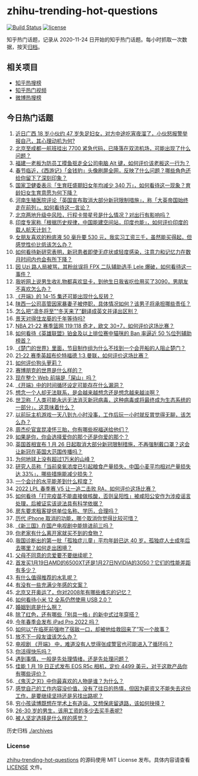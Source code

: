 # zhihu-trending-hot-questions

[![Build Status](https://github.com/justjavac/zhihu-trending-hot-questions/workflows/ci/badge.svg?branch=master)](https://github.com/justjavac/zhihu-trending-hot-questions/actions)
[![license](https://img.shields.io/github/license/justjavac/zhihu-trending-hot-questions)](https://github.com/justjavac/zhihu-trending-hot-questions/blob/master/LICENSE)

知乎热门话题，记录从 2020-11-24 日开始的知乎热门话题。每小时抓取一次数据，按天[归档](./archives)。

## 相关项目

- [知乎热搜榜](https://github.com/justjavac/zhihu-trending-top-search)
- [知乎热门视频](https://github.com/justjavac/zhihu-trending-hot-video)
- [微博热搜榜](https://github.com/justjavac/weibo-trending-hot-search)

## 今日热门话题

<!-- BEGIN -->
<!-- 最后更新时间 Fri Jan 21 2022 06:17:26 GMT+0800 (China Standard Time) -->

1. [近日广西 18 岁小伙约 47 岁失足妇女，对方中途吃宵夜溜了，小伙怒报警举报自己，其心理动机为何?](https://www.zhihu.com/question/512396429)
1. [北京至成都一航班挂出 7700 紧急代码，已降落在双流机场，可能出现了什么问题？](https://www.zhihu.com/question/512520847)
1. [福建一老板为防员工摸鱼抠走全公司电脑 Alt 键，如何评价该老板这一行为？](https://www.zhihu.com/question/512460411)
1. [春节临近，《西游记》「金钱豹」头像刷屏全网，反映了什么问题？哪些角色还给你留下了深刻印象？](https://www.zhihu.com/question/512488262)
1. [国家卫健委表示「生育旺盛期妇女年均减少 340 万」，如何看待这一现象？育龄妇女生育意愿为何下降？](https://www.zhihu.com/question/512457041)
1. [河南生殖医院评论「英国宣布取消大部分新冠限制措施」，称「大英帝国始终走在前列」，如何看待这一言论？](https://www.zhihu.com/question/512518774)
1. [北京两地升级中风险，行程卡带星号是什么情况？对出行有影响吗？](https://www.zhihu.com/question/512536287)
1. [印度专家称「根据历史规律，中国能建空间站，印度也能」，如何评价印度的载人航天计划？](https://www.zhihu.com/question/512536704)
1. [女朋友喜欢的粉底液 50 毫升要 530 元，我实习工资三千，虽然能买得起，但感觉性价比低该怎么办？](https://www.zhihu.com/question/511239593)
1. [如何看待新研究表明，新冠患者即使无症状或轻度感染，注意力和记忆力在数月时间内也会有所下降？](https://www.zhihu.com/question/512374862)
1. [因 Uzi 路人局被骂，其粉丝误将 FPX 二队辅助选手 Lele 爆破，如何看待这一事件？](https://www.zhihu.com/question/512439167)
1. [我听网上说男生收礼物都喜欢显卡，到他生日我省吃俭用买了3090，男朋友不喜欢怎么办？](https://www.zhihu.com/question/512200913)
1. [《开端》的 14-15 集还可能出现什么反转？](https://www.zhihu.com/question/512410172)
1. [陕西一公司高管因家暴妻子被停职，具体情况如何？该男子将承担哪些责任？](https://www.zhihu.com/question/512437283)
1. [怎么把“凛冬将至”“冬天来了”翻译成英文并译出区别？](https://www.zhihu.com/question/512049203)
1. [景天对得住龙葵的千年等待吗?](https://www.zhihu.com/question/36183627)
1. [NBA 21-22 赛季篮网 119:118 奇才，欧文 30+7，如何评价这场比赛？](https://www.zhihu.com/question/512453152)
1. [如何看待《英雄联盟》铂金及以上排位赛中猫咪的 Ban 率逼近 50 %位列辅助榜首？](https://www.zhihu.com/question/509989997)
1. [《楚门的世界》里面，节目制作组为什么不找到一个会开船的人阻止楚门？](https://www.zhihu.com/question/39230933)
1. [21-22 赛季英超布伦特福德 1:3 曼联，如何评价这场比赛？](https://www.zhihu.com/question/512425469)
1. [如何评价狗头萝莉？](https://www.zhihu.com/question/459499838)
1. [赛博朋克的世界是什么样的？](https://www.zhihu.com/question/436715611)
1. [现在整个 Web 前端是「屎山」吗？](https://www.zhihu.com/question/511853234)
1. [《开端》中的时间循环设定可能存在什么漏洞？](https://www.zhihu.com/question/511075705)
1. [想念一个人却无法联系，是会越来越想念还是想念越来越淡啊？](https://www.zhihu.com/question/511930033)
1. [世卫称「人类可能永远无法消灭新冠病毒，这种病毒或将最终成为生态系统的一部分」，这意味着什么？](https://www.zhihu.com/question/512316870)
1. [以前玩主机游戏一天八到九小时没事，工作后玩一小时就反胃觉得无聊，该怎么办？](https://www.zhihu.com/question/364435533)
1. [周杰伦官宣昆凌怀三胎，你有哪些祝福送给他们？](https://www.zhihu.com/question/512332121)
1. [如果是你，你会选择爱你的那个还是你爱的那个？](https://www.zhihu.com/question/511169815)
1. [英国首相宣布 1 月 26 日起取消大部分新冠限制措施，不再强制戴口罩？这会让新冠在英国大范围传播吗？](https://www.zhihu.com/question/512430362)
1. [为何地球上没有超过1万米的山峰？](https://www.zhihu.com/question/511219653)
1. [研究人员称「当前臭氧浓度已引起粮食产量损失，中国小麦平均相对产量损失达 33%」，哪些措施能减少损失？](https://www.zhihu.com/question/512139374)
1. [一个会计的水平能差到什么程度？](https://www.zhihu.com/question/314430963)
1. [2022 LPL 春季赛 V5 让一追二击败 RA，如何评价这场比赛？](https://www.zhihu.com/question/512521068)
1. [如何看待「打完疫苗不能直接做核酸，否则呈阳性」被咸阳公安作为涉疫谣言处理，后被证实该说法具有科学依据？](https://www.zhihu.com/question/512348362)
1. [房东要求租客提供单位名称、学历，合理吗？](https://www.zhihu.com/question/319392897)
1. [历代 iPhone 取消的功能，哪个取消你觉得比较可惜？](https://www.zhihu.com/question/500491057)
1. [《新三国》在国产电视剧中能排进前三吗？](https://www.zhihu.com/question/506300148)
1. [你老家有什么离开家就买不到的食物？](https://www.zhihu.com/question/502817313)
1. [我国诊断出的第一批「孤独症儿童」平均年龄已达 40 岁，孤独症人士成年后去哪里？如何走出困境？](https://www.zhihu.com/question/512006748)
1. [父母不同意的恋爱要不要继续呢？](https://www.zhihu.com/question/512409944)
1. [首发买1月19日AMD的6500XT还是1月27日NVIDIA的3050？它们的性能差距有多少？](https://www.zhihu.com/question/510676948)
1. [有什么值得推荐的水乳呢？](https://www.zhihu.com/question/297433354)
1. [有没有一些充满少年感的文案？](https://www.zhihu.com/question/509569159)
1. [北京又开奥运了，你对2008年有哪些难忘的记忆？](https://www.zhihu.com/question/512519526)
1. [如何看待小米 12 全系仍然使用 USB 2.0？](https://www.zhihu.com/question/508862055)
1. [婚姻到底是什么啊？](https://www.zhihu.com/question/508029751)
1. [除了红色，还有哪些「别具一格」的新中式过年穿搭？](https://www.zhihu.com/question/510791622)
1. [今年春季会发布 iPad Pro 2022 吗？](https://www.zhihu.com/question/511759545)
1. [如何以“在临死前强吻了宿敌一口，却被他给救回来了”写一个故事？](https://www.zhihu.com/question/508846770)
1. [放不下一段友谊该怎么办？](https://www.zhihu.com/question/510069616)
1. [电视剧 《开端》 中，难道没有人觉得张成警官也可能进入了循环吗？](https://www.zhihu.com/question/511863457)
1. [你活得快乐吗？](https://www.zhihu.com/question/512056033)
1. [遇到事情，一般是先处理情绪，还是先处理问题？](https://www.zhihu.com/question/511091504)
1. [佳能 1 月 19 日正式发布 EOS R5c 相机，定价 4499 美元，对于这款产品你有哪些评价？](https://www.zhihu.com/question/511314935)
1. [《鬼灭之刃》中你最喜欢的人物是谁？为什么？](https://www.zhihu.com/question/509780040)
1. [感觉自己的工作内容没价值，没有了往日的热情，但因为薪资又不能失去这份工作，是要继续坚持还是另找出路呢？](https://www.zhihu.com/question/511893053)
1. [穷小孩读博既想在学术上有造诣，又想保底留退路，该如何抉择？](https://www.zhihu.com/question/511609923)
1. [26-30 岁的男生，该用工资的多少去买手表呢?](https://www.zhihu.com/question/511462758)
1. [被人坚定选择是什么样的感觉？](https://www.zhihu.com/question/439112740)

<!-- END -->

历史归档 [./archives](./archives)

### License

[zhihu-trending-hot-questions](https://github.com/justjavac/zhihu-trending-hot-questions)
的源码使用 MIT License 发布。具体内容请查看 [LICENSE](./LICENSE) 文件。
